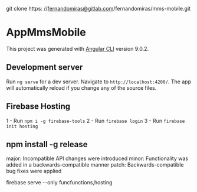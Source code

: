 git clone https: //fernandomiras@gitlab.com/fernandomiras/mms-mobile.git

# AppMmsMobile

This project was generated with [Angular CLI](https://github.com/angular/angular-cli) version 9.0.2.

## Development server

Run `ng serve` for a dev server. Navigate to `http://localhost:4200/`. The app will automatically reload if you change any of the source files.

## Firebase Hosting
1 - Run `npm i -g firebase-tools`
2 - Run `firebase login`
3 - Run `firebase init hosting`

## npm install -g release
major: Incompatible API changes were introduced
minor: Functionality was added in a backwards-compatible manner
patch: Backwards-compatible bug fixes were applied

 firebase serve --only funcfunctions,hosting

